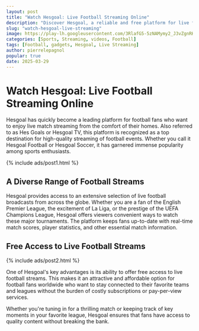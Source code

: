 ```yaml
---
layout: post
title: "Watch Hesgoal: Live Football Streaming Online"
description: "Discover Hesgoal, a reliable and free platform for live football streaming of global matches."
slug: "watch-hesgoal-live-streaming"
image: https://play-lh.googleusercontent.com/3RlafG5-5zNAMymy2_J3vZgnRHyFFqgTL1E_x28CiA-ItAW5PEYz1KUlQVM7WELJaB8
categories: [Sports, Streaming, videos, Football]
tags: [Football, gadgets, Hesgoal, Live Streaming]
author: pierrelepagnol
popular: true
date: 2025-03-29
---
```


# Watch Hesgoal: Live Football Streaming Online

Hesgoal has quickly become a leading platform for football fans who want to enjoy live match streaming from the comfort of their homes. Also referred to as Hes Goals or Hesgoal TV, this platform is recognized as a top destination for high-quality streaming of football events. Whether you call it Hesgoal Football or Hesgoal Soccer, it has garnered immense popularity among sports enthusiasts.

{% include ads/post1.html %}

## A Diverse Range of Football Streams

Hesgoal provides access to an extensive selection of live football broadcasts from across the globe. Whether you are a fan of the English Premier League, the excitement of La Liga, or the prestige of the UEFA Champions League, Hesgoal offers viewers convenient ways to watch these major tournaments. The platform keeps fans up-to-date with real-time match scores, player statistics, and other essential match information.

## Free Access to Live Football Streams

{% include ads/post2.html %}

One of Hesgoal's key advantages is its ability to offer free access to live football streams. This makes it an attractive and affordable option for football fans worldwide who want to stay connected to their favorite teams and leagues without the burden of costly subscriptions or pay-per-view services.

Whether you're tuning in for a thrilling match or keeping track of key moments in your favorite league, Hesgoal ensures that fans have access to quality content without breaking the bank.

